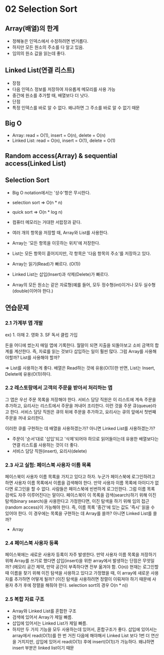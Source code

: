 # 02 Selection Sort

## Array(배열)의 한계

- 정해놓은 인덱스에서 수정하려면 번거롭다.
- 하지만 모든 원소의 주소를 다 알고 있음.
- 임의의 원소 값을 읽는데 좋다.

## Linked List(연결 리스트)

- 장점
- 다음 인덱스 정보를 저장하여 자유롭게 메모리를 사용 가능
- 중간에 원소를 추가할 때, 배열보다 더 낫다.
- 단점
- 특정 인덱스를 바로 알 수 없다. 왜냐하면 그 주소를 바로 알 수 없기 때문

## Big O

- Array: read = O(1), insert = O(n), delete = O(n)
- Linked List: read = O(n), insert = O(1), delete = O(1)

## Random access(Array) & sequential access(Linked List)

## Selection Sort

- Big O notation에서는 '상수'항은 무시한다.
- selection sort => O(n \* n)
- quick sort => O(n \* log n)

- 컴퓨터 메모리는 거대한 서랍장과 같다.
- 여러 개의 항목을 저장할 때, Array와 List를 사용한다.
- Array는 '모든 항목을 이웃하는 위치'에 저장한다.
- List는 모든 항목이 흩어지지만, 각 항목은 '다음 항목의 주소'를 저장하고 있다.
- Array는 읽기(Read)가 빠르다. (O(1))
- Linked List는 삽입(Insert)과 삭제(Delete)가 빠르다.
- Array의 모든 원소는 같은 자료형(예를 들어, 모두 정수형(int)이거나 모두 실수형(double)이어야 한다.)

## 연습문제

### 2.1 가계부 앱 개발

ex) 1. 야채 2. 영화 3. SF 독서 클럽 가입

돈을 어디에 썼는지 매일 앱에 기록한다. 월말이 되면 지출을 되돌아보고 소비 금액의 합계를 계산한다. 즉, 자료를 읽는 것보다 삽입하는 일이 훨씬 많다. 그럼 Array를 사용해야할까? List를 사용해야 할까?

=> List를 사용하는게 좋다. 배열은 Read하는 것에 유용(O(1))한 반면, List는 Insert, Delete에 유용(O(1))하다.

### 2.2 레스토랑에서 고객의 주문을 받아서 처리하는 앱

그 앱은 우선 주문 목록을 저장해야 한다. 서비스 담당 직원은 이 리스트에 계속 주문을 추가하고, 요리사는 리스트에서 주문을 꺼내어 조리한다. 이런 것을 주문 큐(queue)라고 한다. 서비스 담당 직원은 큐의 뒤에 주문을 추가하고, 요리사는 큐의 앞에서 첫번째 주문을 꺼내 요리한다.

이러한 큐를 구현하는 데 배열을 사용하겠는가? 아니면 Linked List를 사용하겠는가?

- 주문이 '순서'대로 '삽입'되고 '삭제'되어야 하므로 읽어들이는데 유용한 배열보다는 연결 리스트를 사용하는 것이 더 좋다.
- 서비스 담당 직원(insert), 요리사(delete)

### 2.3 사고 실험: 페이스북 사용자 이름 목록

페이스북이 사용자 이름 목록을 가지고 있다고 하자. 누군가 페이스북에 로그인하려고 하면 사용자 이름 목록에서 이름을 검색해야 한다. 만약 사용자 이름 목록에 아이디가 없다면 로그인을 할 수 없다. 사람들은 페이스북에 빈번하게 로그인한다. 그럼 이름 목록 검색도 자주 이루어진다는 말이다. 페이스북이 이 목록을 검색(search)하기 위해 이진 탐색(binary search)을 사용한다고 가정한다면, 이진 탐색을 하기 위해 임의 접근(random access)이 가능해야 한다. 즉, 이름 목록 '중간'에 있는 값도 '즉시' 읽을 수 있어야 한다. 이 경우에는 목록을 구현하는 데 Array를 쓸까? 아니면 Linked List를 쓸까?

- Array

### 2.4 페이스북 사용자 등록

페이스북에는 새로운 사용자 등록이 자주 발생한다. 만약 사용자 이름 목록을 저장하기 위해 Array를 쓰기로 했다면 삽입(insert)을 위한 array에서 발생하는 단점은 무엇일까? (메모리 공간 제약, 만약 공간이 부족하다면 전부 옮겨야 함. O(n)) 현재는 로그인할 때 이름을 찾기 위해 이진 탐색을 사용하고 있다고 가정했을 때, 이 array에 새로운 사용자를 추가하면 어떻게 될까? (이진 탐색을 사용하려면 정렬이 이뤄져야 하기 때문에 사용자 추가 후에 정렬을 해줘야 한다. selection sort의 경우 O(n \* n))

### 2.5 복합 자료 구조

- Array와 Linked List를 혼합한 구조
- 검색에 있어서 Array가 제일 빠름.
- 삽입에 있어서는 Linked List가 제일 빠름.
- 하지만 두 가지 기능을 모두 사용하는데 있어서, 혼합구조가 좋다. 삽입에 있어서는 array에서 read(O(1))를 한 번 거친 다음에 해야해서 Linked List 보다 1번 더 연산을 거치지만, 삽입에 있어서 read(O(1)) 후에 insert(O(1))가 가능하다. 왜냐하면 insert 부분은 linked list이기 때문
